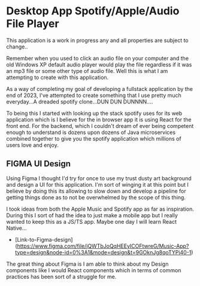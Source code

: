# Desktop App Spotify/Apple/Audio File Player

This application is a work in progress any and all properties are subject to change..

Remember when you used to click an audio file on your computer and the old Windows XP default audio player would play the file regardless if it was an mp3 file or some other type of audio file. Well this is what I am attempting to create with this application. 

As a way of completing my goal of developing a fullstack application by the end of 2023, I've attempted to create something that I use pretty much everyday...A dreaded spotify clone...DUN DUN DUNNNN....

To being this I started with looking up the stack spotify uses for its web application which is I believe for the in browser app it is using React for the front end. For the backend, which I couldn't dream of ever being competent enough to understand is dozens upon dozens of Java microservices combined together to give you the spotify application which millions of users love and enjoy.


## FIGMA UI Design

Using Figma I thought I'd try for once to use my trust dusty art background and design a UI for this application. I'm sort of winging it at this point but I believe by doing this its allowing to slow down and develop a pipeline for getting things done as to not be overwhelmed by the scope of this thing. 

I took ideas from both the Apple Music and Spotify app as far as inspiration. During this I sort of had the idea to just make a mobile app but I really wanted to keep this as a JS/TS app. Maybe one day I will learn React Native...

- [Link-to-Figma-design] (https://www.figma.com/file/jQWTbJoQqHEEyICOFtwreG/Music-App?type=design&node-id=0%3A1&mode=design&t=9GOknJg8qoTYPj40-1)

The great thing about Figma is I am able to think about my Design components like I would React components which in terms of common practices has been sort of a struggle for me. 

